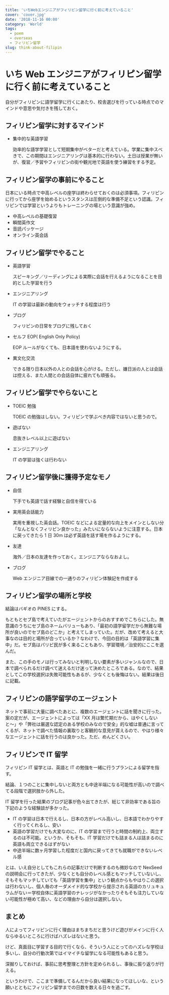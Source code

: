 ```yaml
---
title: 'いちWebエンジニアがフィリピン留学に行く前に考えていること'
cover: 'cover.jpg'
date: '2018-11-16 00:00'
category: 'World'
tags:
  - poem
  - overseas
  - フィリピン留学
slug: think-about-filipin
---
```


# いち Web エンジニアがフィリピン留学に行く前に考えていること

自分がフィリピンに語学留学に行くにあたり、校舎選びを行っている時点でのマインドや意思や気付きを残しておく。

## フィリピン留学に対するマインド

- 集中的な英語学習

  効率的な語学学習として短期集中がベターだと考えている。学業に集中スべきで、この期間はエンジニアリングは基本的に行わない。土日は授業が無いが、復習／予習やフィリピンの街や観光地で英語を使う練習をする予定。

## フィリピン留学の事前にやること

日本にいる時点で中高レベルの座学は終わらせておくのは必須事項。フィリピンに行ってから座学を始めるというスタンスは圧倒的な準備不足という認識。フィリピンでは学習というよりもトレーニングの場という意識が強め。

- 中高レベルの基礎復習
- 瞬間英作文
- 音読パッケージ
- オンライン英会話

## フィリピン留学でやること

- 英語学習

  スピーキング／リーディングによる実際に会話を行えるようになることを目的とした学習を行う

- エンジニアリング

  IT の学習は最新の動向をウォッチする程度は行う

- ブログ

  フィリピンの日常をブログに残しておく

- セルフ EOP( English Only Policy)

  EOP ルールがなくても、日本語を使わないようにする。

- 異文化交流

  できる限り日本以外の人との会話を心がける。ただし、嫌日派の人とは会話は控える、また人間との会話自体に疲れても頑張る。

## フィリピン留学でやらないこと

- TOEIC 勉強

  TOEIC の勉強はしない。フィリピンで学ぶべき内容ではないと思うので。

- 遊ばない

  息抜きレベル以上に遊ばない

- エンジニアリング

  IT の学習は強くは行わない

## フィリピン留学後に獲得予定なモノ

- 自信

  下手でも英語で話す経験と自信を得ている

- 実用英会話能力

  実用を重視した英会話。TOEIC などによる定量的な向上をメインとしない分「なんとなくフィリピン良かった」みたいにならないように注意する。日本に戻ってきたら 1 日 30m は必ず英語を話す場を作るようにする。

- 友達

  海外／日本の友達を作っておく。エンジニアならなおよし。

- ブログ

  Web エンジニア目線での一通りのフィリピン体験記を作成する

## フィリピン留学の場所と学校

結論はバギオの PINES にする。

もともとセブ島で考えていたがエージェントからのおすすめでこちらにした。無意識のうちにセブ島のネームバリューもあり、「最初の語学留学だから無難な場所が良いのでセブ島のどこか」と考えてしまっていた。だが、改めて考えると大事なのは目的と場所が合っているか？なわけで、今回の目的は「英語学習に集中」だ。セブ島はパリピ民が多く来ることもあり、学習環境／治安的にここを選んだ。

また、この手のモノは行ってみないと判明しない要素が多いジャンルなので、日本で調べられるだけ調べて迷えるだけ迷って決めたところである。なので、結果としてこの学校選択は失敗可能性もあるが、少なくとも後悔はない。結果は後日に記載。

## フィリピンの語学留学のエージェント

ネットで事前に大量に調べたあとに、複数のエージェントに話を聞きに行った。案の定だが、エージェントによっては「XX 月は繁忙期だから、はやくしないと〜」や「弊社は厳選な認定のある学校のみなので安全」的な嘘は普通に言ってくるが、ネットで調べた情報の裏取りと客観的な意見が貰えるので、やはり様々なエージェントに話を行うのは良かった。ただ、めんどくさい。

## フィリピンで IT 留学

フィリピン IT 留学とは、英語と IT の勉強を一緒に行うプランによる留学を指す。

結論、１つのことに集中しないと両方とも中途半端になる可能性が高いので調べてる段階で選択肢から外した。

IT 留学を行った結果のブログ記事が色々出てきたが、総じて非効率である旨の下記のような経験談が多かった。

- IT の学習は日本で行えるし、日本の方がレベル高いし、日本語でわかりやすく行ってくれるし、安い
- 英語の学習だけでも大変なのに、IT の学習まで行うと時間の制約上、両立するのは不可能。というか、そもそも、IT 学習だけでも詰まる人は詰まるのに英語も両立できるはずがない
- 中途半端に数ヶ月学習した程度だと国内に戻ってきても就職ができないレベル感

とは、いえ自分としてもこれらの記事だけで判断するのも微妙なので NexSeed の説明会に行ってきたが、少なくとも自分のレベル感ともマッチしていないし、そもそもマッチしていても「英語学習を集中」という観点からもやはりこの選択は行わないし、個人毎のオーダメイド的な学校から提示される英語のカリュキュラムがない＝学校自体に英語学習のナレッジがなかったりそもそも注力していない可能性が極めて高い、などの理由から自分は選択しない。

## まとめ

人によってフィリピンに行く理由はまちまちだと思うけど遊びがメインに行く人ならゆるいところに行けばハズレはないと思う。

けど、真面目に学習する目的で行くなら、そういう人にとってのハズレな学校は多いし、自分の行動次第ではイマイチな留学になる可能性もあると思う。

深掘りしておけば、事前に思考整理と方針を定められるし、事後に振り返りが行える。

というわけで、ここまで準備してるんだから良い結果になってほしいな、という願いとともにフィリピン留学までの日数を数える日々を過ごす。
